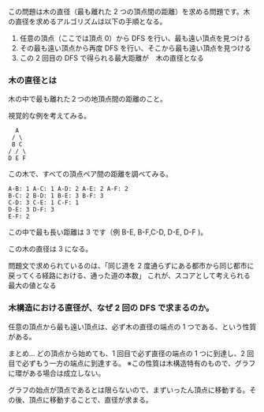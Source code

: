 この問題は木の直径（最も離れた 2 つの頂点間の距離）を求める問題です。木の直径を求めるアルゴリズムは以下の手順となる。

1. 任意の頂点（ここでは頂点 0）から DFS を行い、最も遠い頂点を見つける
2. その最も遠い頂点から再度 DFS を行い、そこから最も遠い頂点を見つける
3. この 2 回目の DFS で得られる最大距離が　木の直径となる

### 木の直径とは

木の中で最も離れた２つの地頂点間の距離のこと。

視覚的な例を考えてみる。

```
  A
 / \
 B C
/ / \
D E F
```

この木で、すべての頂点ペア間の距離を調べてみる。

```
A-B: 1 A-C: 1 A-D: 2 A-E: 2 A-F: 2
B-C: 2 B-D: 1 B-E: 3 B-F: 3
C-D: 3 C-E: 1 C-F: 1
D-E: 3 D-F: 3
E-F: 2
```

この中で最も長い距離は 3 です（例 B-E, B-F,C-D, D-E, D-F )。

この木の直径は 3 になる。

問題文で求められているのは、「同じ道を 2 度通らずにある都市から同じ都市に戻ってくる経路における、通った道の本数」
これが、スコアとして考えられる最大の値となる

### 木構造における直径が、なぜ 2 回の DFS で求まるのか。

任意の頂点から最も遠い頂点は、必ず木の直径の端点の 1 つである、という性質がある。

まとめ...
どの頂点から始めても、1 回目で必ず直径の端点の 1 つに到達し、2 回目で必ずもう一方の端点に到達する。
※この性質は木構造特有のもので、グラフに環がある場合は成立しない。

グラフの始点が頂点であるとは限らないので、まずいったん頂点に移動する。その後、頂点に移動することで、直径が求まる。
